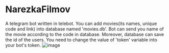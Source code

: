 # NarezkaFilmov
A telegram bot written in telebot. You can add movies(its names, unique code and link) into database named 'movies.db'. Bot can send you name of the movie according to the code in database. Moreover, database can save the id of the users. You need to change the value of 'token' variable into your bot's token.
![image](https://github.com/Mashina2005/NarezkaFilmov/assets/84804200/5fc3ec3f-f639-4d66-82e5-a56e10e088ba)

